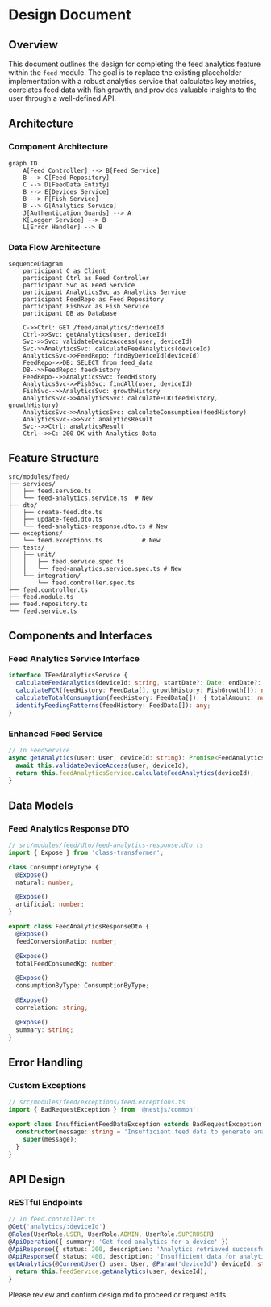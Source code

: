 # Design Document

## Overview
This document outlines the design for completing the feed analytics feature within the `feed` module. The goal is to replace the existing placeholder implementation with a robust analytics service that calculates key metrics, correlates feed data with fish growth, and provides valuable insights to the user through a well-defined API.

## Architecture

### Component Architecture
```mermaid
graph TD
    A[Feed Controller] --> B[Feed Service]
    B --> C[Feed Repository]
    C --> D[FeedData Entity]
    B --> E[Devices Service]
    B --> F[Fish Service]
    B --> G[Analytics Service]
    J[Authentication Guards] --> A
    K[Logger Service] --> B
    L[Error Handler] --> B
```

### Data Flow Architecture
```mermaid
sequenceDiagram
    participant C as Client
    participant Ctrl as Feed Controller
    participant Svc as Feed Service
    participant AnalyticsSvc as Analytics Service
    participant FeedRepo as Feed Repository
    participant FishSvc as Fish Service
    participant DB as Database

    C->>Ctrl: GET /feed/analytics/:deviceId
    Ctrl->>Svc: getAnalytics(user, deviceId)
    Svc->>Svc: validateDeviceAccess(user, deviceId)
    Svc->>AnalyticsSvc: calculateFeedAnalytics(deviceId)
    AnalyticsSvc->>FeedRepo: findByDeviceId(deviceId)
    FeedRepo->>DB: SELECT from feed_data
    DB-->>FeedRepo: feedHistory
    FeedRepo-->>AnalyticsSvc: feedHistory
    AnalyticsSvc->>FishSvc: findAll(user, deviceId)
    FishSvc-->>AnalyticsSvc: growthHistory
    AnalyticsSvc->>AnalyticsSvc: calculateFCR(feedHistory, growthHistory)
    AnalyticsSvc->>AnalyticsSvc: calculateConsumption(feedHistory)
    AnalyticsSvc-->>Svc: analyticsResult
    Svc-->>Ctrl: analyticsResult
    Ctrl-->>C: 200 OK with Analytics Data
```

## Feature Structure
```
src/modules/feed/
├── services/
│   ├── feed.service.ts
│   └── feed-analytics.service.ts  # New
├── dto/
│   ├── create-feed.dto.ts
│   ├── update-feed.dto.ts
│   └── feed-analytics-response.dto.ts # New
├── exceptions/
│   └── feed.exceptions.ts           # New
├── tests/
│   ├── unit/
│   │   ├── feed.service.spec.ts
│   │   └── feed-analytics.service.spec.ts # New
│   └── integration/
│       └── feed.controller.spec.ts
├── feed.controller.ts
├── feed.module.ts
├── feed.repository.ts
└── feed.service.ts
```

## Components and Interfaces

### Feed Analytics Service Interface
```typescript
interface IFeedAnalyticsService {
  calculateFeedAnalytics(deviceId: string, startDate?: Date, endDate?: Date): Promise<FeedAnalyticsResponseDto>;
  calculateFCR(feedHistory: FeedData[], growthHistory: FishGrowth[]): number;
  calculateTotalConsumption(feedHistory: FeedData[]): { totalAmount: number; byType: Record<string, number> };
  identifyFeedingPatterns(feedHistory: FeedData[]): any;
}
```

### Enhanced Feed Service
```typescript
// In FeedService
async getAnalytics(user: User, deviceId: string): Promise<FeedAnalyticsResponseDto> {
  await this.validateDeviceAccess(user, deviceId);
  return this.feedAnalyticsService.calculateFeedAnalytics(deviceId);
}
```

## Data Models

### Feed Analytics Response DTO
```typescript
// src/modules/feed/dto/feed-analytics-response.dto.ts
import { Expose } from 'class-transformer';

class ConsumptionByType {
  @Expose()
  natural: number;

  @Expose()
  artificial: number;
}

export class FeedAnalyticsResponseDto {
  @Expose()
  feedConversionRatio: number;

  @Expose()
  totalFeedConsumedKg: number;

  @Expose()
  consumptionByType: ConsumptionByType;

  @Expose()
  correlation: string;

  @Expose()
  summary: string;
}
```

## Error Handling

### Custom Exceptions
```typescript
// src/modules/feed/exceptions/feed.exceptions.ts
import { BadRequestException } from '@nestjs/common';

export class InsufficientFeedDataException extends BadRequestException {
  constructor(message: string = 'Insufficient feed data to generate analytics.') {
    super(message);
  }
}
```

## API Design

### RESTful Endpoints
```typescript
// In feed.controller.ts
@Get('analytics/:deviceId')
@Roles(UserRole.USER, UserRole.ADMIN, UserRole.SUPERUSER)
@ApiOperation({ summary: 'Get feed analytics for a device' })
@ApiResponse({ status: 200, description: 'Analytics retrieved successfully.', type: FeedAnalyticsResponseDto })
@ApiResponse({ status: 400, description: 'Insufficient data for analytics.' })
getAnalytics(@CurrentUser() user: User, @Param('deviceId') deviceId: string): Promise<FeedAnalyticsResponseDto> {
  return this.feedService.getAnalytics(user, deviceId);
}
```

Please review and confirm design.md to proceed or request edits.